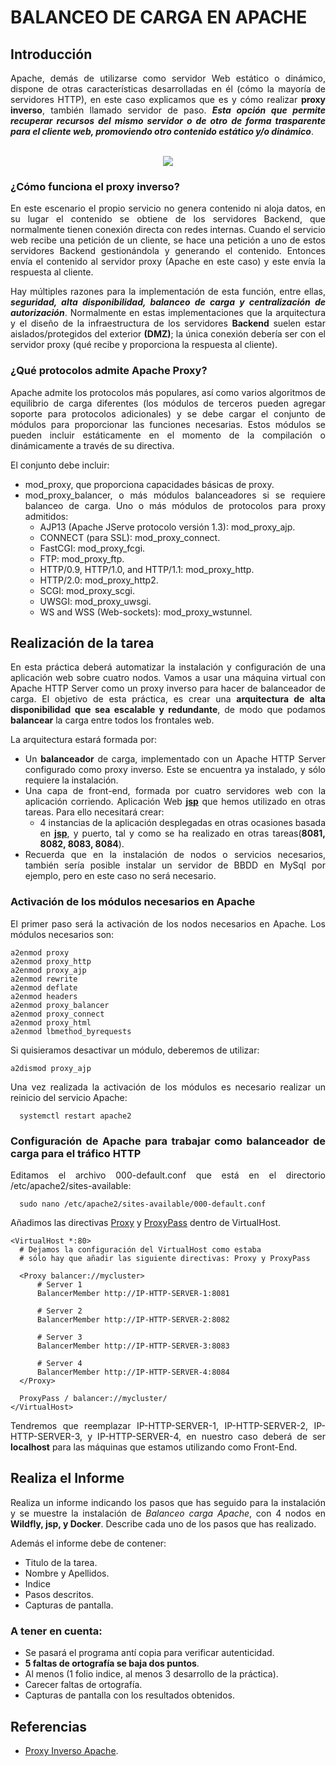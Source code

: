<div align="justify">

# BALANCEO DE CARGA EN APACHE

## Introducción

  Apache, demás de utilizarse como servidor Web estático o dinámico, dispone de otras características desarrolladas en él (cómo la mayoría de servidores HTTP), en este caso explicamos que es y cómo realizar __proxy inverso__, también llamado servidor de paso. ___Esta opción que permite recuperar recursos del mismo servidor o de otro de forma trasparente para el cliente web, promoviendo otro contenido estático y/o dinámico___.

</br>

<div align="center">
  <img src="http://httpd.apache.org/docs/trunk/es/images/reverse-proxy-arch.png" >
</div>


### ¿Cómo funciona el proxy inverso?

  En este escenario el propio servicio no genera contenido ni aloja datos, en su lugar el contenido se obtiene de los servidores Backend, que normalmente tienen conexión directa con redes internas. Cuando el servicio web recibe una petición de un cliente, se hace una petición a uno de estos servidores Backend gestionándola y generando el contenido. Entonces envía el contenido al servidor proxy (Apache en este caso) y este envía la respuesta al cliente.

  Hay múltiples razones para la implementación de esta función, entre ellas, ___seguridad, alta disponibilidad, balanceo de carga y centralización de autorización___. Normalmente en estas implementaciones que la arquitectura y el diseño de la infraestructura de los servidores __Backend__ suelen estar aislados/protegidos del exterior __(DMZ)__; la única conexión debería ser con el servidor proxy (qué recibe y proporciona la respuesta al cliente).

### ¿Qué protocolos admite Apache Proxy?

  Apache admite los protocolos más populares, así como varios algoritmos de equilibrio de carga diferentes (los módulos de terceros pueden agregar soporte para protocolos adicionales) y se debe cargar el conjunto de módulos para proporcionar las funciones necesarias. Estos módulos se pueden incluir estáticamente en el momento de la compilación o dinámicamente a través de su directiva.

  El conjunto debe incluir:

  - mod_proxy, que proporciona capacidades básicas de proxy.
  - mod_proxy_balancer, o más módulos balanceadores si se requiere balanceo de carga.
  Uno o más módulos de protocolos para proxy admitidos:
    - AJP13 (Apache JServe protocolo versión 1.3): mod_proxy_ajp.
    - CONNECT (para SSL): mod_proxy_connect.
    - FastCGI: mod_proxy_fcgi.
    - FTP: mod_proxy_ftp.
    - HTTP/0.9, HTTP/1.0, and HTTP/1.1: mod_proxy_http.
    - HTTP/2.0: mod_proxy_http2.
    - SCGI: mod_proxy_scgi.
    - UWSGI: mod_proxy_uwsgi.
    - WS and WSS (Web-sockets): mod_proxy_wstunnel.

## Realización de la tarea

  En esta práctica deberá automatizar la instalación y configuración de una aplicación web sobre cuatro nodos. Vamos a usar una máquina virtual con Apache HTTP Server como un proxy inverso para hacer de balanceador de carga. El objetivo de esta práctica, es crear una __arquitectura de alta disponibilidad que sea escalable y redundante__, de modo que podamos __balancear__ la carga entre todos los frontales web.

  La arquitectura estará formada por:
  - Un __balanceador__ de carga, implementado con un Apache HTTP Server configurado como proxy inverso. Este se encuentra ya instalado, y sólo requiere la instalación.
  - Una capa de front-end, formada por cuatro servidores web con la aplicación corriendo. Aplicación Web [__jsp__](https://github.com/jpexposito/docencia/tree/master/COMUN/ejemplos/java/app-web-demo) que hemos utilizado en otras tareas. Para ello necesitará crear:
    - 4 instancias de la aplicación desplegadas en otras ocasiones basada en [__jsp__](https://github.com/jpexposito/docencia/tree/master/COMUN/ejemplos/java/app-web-demo), y puerto, tal y como se ha realizado en otras tareas(__8081, 8082, 8083, 8084__).
  - Recuerda que en la instalación de nodos o servicios necesarios, también sería posible instalar un servidor de BBDD en MySql por ejemplo, pero en este caso no será necesario.  

### Activación de los módulos necesarios en Apache

 El primer paso será la activación de los nodos necesarios en Apache. Los módulos necesarios son:

  ```console
  a2enmod proxy
  a2enmod proxy_http
  a2enmod proxy_ajp
  a2enmod rewrite
  a2enmod deflate
  a2enmod headers
  a2enmod proxy_balancer
  a2enmod proxy_connect
  a2enmod proxy_html
  a2enmod lbmethod_byrequests
  ```

  Si quisieramos desactivar un módulo, deberemos de utilizar:

  ```console
  a2dismod proxy_ajp
  ```

  Una vez realizada la activación de los módulos es necesario realizar un reinicio del servicio Apache:

```console
  systemctl restart apache2
```


### Configuración de Apache para trabajar como balanceador de carga para el tráfico HTTP

  Editamos el archivo 000-default.conf que está en el directorio /etc/apache2/sites-available:

```
  sudo nano /etc/apache2/sites-available/000-default.conf
```

  Añadimos las directivas [Proxy](http://httpd.apache.org/docs/trunk/es/howto/reverse_proxy.html) y [ProxyPass](http://httpd.apache.org/docs/trunk/es/howto/reverse_proxy.html) dentro de VirtualHost.

```
<VirtualHost *:80>
  # Dejamos la configuración del VirtualHost como estaba
  # sólo hay que añadir las siguiente directivas: Proxy y ProxyPass

  <Proxy balancer://mycluster>
      # Server 1
      BalancerMember http://IP-HTTP-SERVER-1:8081

      # Server 2
      BalancerMember http://IP-HTTP-SERVER-2:8082

      # Server 3
      BalancerMember http://IP-HTTP-SERVER-3:8083

      # Server 4
      BalancerMember http://IP-HTTP-SERVER-4:8084
  </Proxy>

  ProxyPass / balancer://mycluster/
</VirtualHost>

```
Tendremos que reemplazar IP-HTTP-SERVER-1, IP-HTTP-SERVER-2, IP-HTTP-SERVER-3, y IP-HTTP-SERVER-4, en nuestro caso deberá de ser __localhost__ para las máquinas que estamos utilizando como Front-End.


## Realiza el Informe

  Realiza un informe indicando los pasos que has seguido para la instalación y se muestre la instalación de _Balanceo carga Apache_, con 4 nodos en __Wildfly, jsp, y Docker__. Describe cada uno de los pasos que has realizado.

  Además el informe debe de contener:
   - Titulo de la tarea.
   - Nombre y Apellidos.
   - Indice
   - Pasos descritos.
   - Capturas de pantalla.

### A tener en cuenta:

  - Se pasará el programa antí copia para verificar autenticidad.
  - __5 faltas de ortografía se baja dos puntos__.
  - Al menos (1 folio indice, al menos 3 desarrollo de la práctica).
  - Carecer faltas de ortografía.
  - Capturas de pantalla con los resultados obtenidos.

## Referencias

- [Proxy Inverso Apache](http://httpd.apache.org/docs/trunk/es/howto/reverse_proxy.html).
</div>

